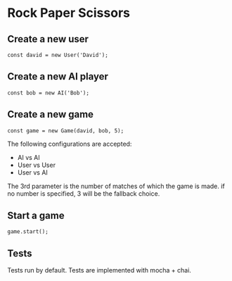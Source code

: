 # Rock Paper Scissors

## Create a new user
```
const david = new User('David');
```

## Create a new AI player
```
const bob = new AI('Bob');
```

## Create a new game
```
const game = new Game(david, bob, 5);
```

The following configurations are accepted:
* AI vs AI
* User vs User
* User vs AI

The 3rd parameter is the number of matches of which the game is made. if no number is specified, 3 will be the fallback choice.

## Start a game
```
game.start();
```

## Tests
Tests run by default. Tests are implemented with mocha + chai.
